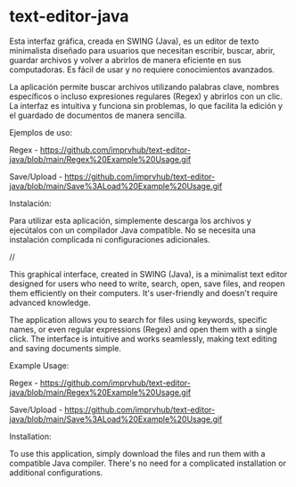# text-editor-java
Esta interfaz gráfica, creada en SWING (Java), es un editor de texto minimalista diseñado para usuarios que necesitan escribir, buscar, abrir, guardar archivos y volver a abrirlos de manera eficiente en sus computadoras. Es fácil de usar y no requiere conocimientos avanzados.

La aplicación permite buscar archivos utilizando palabras clave, nombres específicos o incluso expresiones regulares (Regex) y abrirlos con un clic. La interfaz es intuitiva y funciona sin problemas, lo que facilita la edición y el guardado de documentos de manera sencilla.

Ejemplos de uso:

Regex - https://github.com/imprvhub/text-editor-java/blob/main/Regex%20Example%20Usage.gif

Save/Upload - https://github.com/imprvhub/text-editor-java/blob/main/Save%3ALoad%20Example%20Usage.gif

Instalación:

Para utilizar esta aplicación, simplemente descarga los archivos y ejecútalos con un compilador Java compatible. No se necesita una instalación complicada ni configuraciones adicionales.

//

This graphical interface, created in SWING (Java), is a minimalist text editor designed for users who need to write, search, open, save files, and reopen them efficiently on their computers. It's user-friendly and doesn't require advanced knowledge.

The application allows you to search for files using keywords, specific names, or even regular expressions (Regex) and open them with a single click. The interface is intuitive and works seamlessly, making text editing and saving documents simple.

Example Usage:

Regex - https://github.com/imprvhub/text-editor-java/blob/main/Regex%20Example%20Usage.gif

Save/Upload - https://github.com/imprvhub/text-editor-java/blob/main/Save%3ALoad%20Example%20Usage.gif

Installation:

To use this application, simply download the files and run them with a compatible Java compiler. There's no need for a complicated installation or additional configurations.
